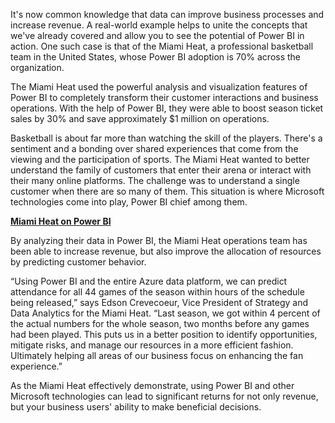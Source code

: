 
It's now common knowledge that data can improve business processes and increase revenue. A real-world example helps to unite the concepts that we've already covered and allow you to see the potential of Power BI in action. One such case is that of the Miami Heat, a professional basketball team in the United States, whose Power BI adoption is 70% across the organization.

The Miami Heat used the powerful analysis and visualization features of Power BI to completely transform their customer interactions and business operations. With the help of Power BI, they were able to boost season ticket sales by 30% and save approximately $1 million on operations.

Basketball is about far more than watching the skill of the players. There's a sentiment and a bonding over shared experiences that come from the viewing and the participation of sports. The Miami Heat wanted to better understand the family of customers that enter their arena or interact with their many online platforms. The challenge was to understand a single customer when there are so many of them. This situation is where Microsoft technologies come into play, Power BI chief among them.

[**Miami Heat on Power BI**](https://www.microsoft.com/videoplayer/embed/RE4miHj)

By analyzing their data in Power BI, the Miami Heat operations team has been able to increase revenue, but also improve the allocation of resources by predicting customer behavior.

“Using Power BI and the entire Azure data platform, we can predict attendance for all 44 games of the season within hours of the schedule being released,” says Edson Crevecoeur, Vice President of Strategy and Data Analytics for the Miami Heat. “Last season, we got within 4 percent of the actual numbers for the whole season, two months before any games had been played. This puts us in a better position to identify opportunities, mitigate risks, and manage our resources in a more efficient fashion. Ultimately helping all areas of our business focus on enhancing the fan experience.”

As the Miami Heat effectively demonstrate, using Power BI and other Microsoft technologies can lead to significant returns for not only revenue, but your business users' ability to make beneficial decisions.
